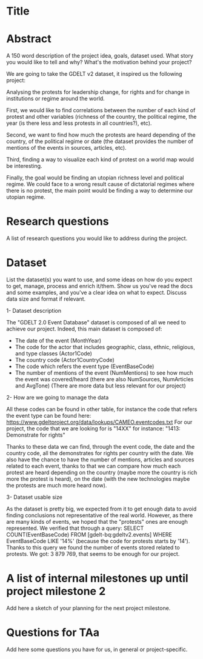 # Title

# Abstract
A 150 word description of the project idea, goals, dataset used. What story you would like to tell and why? What's the motivation behind your project?

We are going to take the GDELT v2 dataset, it inspired us the following project:

Analysing the protests for leadership change, for rights and for change in institutions or regime around the world. 

First, we would like to find correlations between the number of each kind of protest and other variables (richness of the country, the political regime, the year (is there 
less and less protests in all countries?), etc).

Second, we want to find how much the protests are heard depending of the country, of the political regime or date (the dataset provides the number of mentions of the events
in sources, articles, etc). 

Third, finding a way to visualize each kind of protest on a world map would be interesting. 

Finally, the goal would be finding an utopian richness level and political regime. We could face to a wrong result cause of dictatorial regimes where there is no protest, 
the main point would be finding a way to determine our utopian regime. 

# Research questions
A list of research questions you would like to address during the project. 

# Dataset
List the dataset(s) you want to use, and some ideas on how do you expect to get, manage, process and enrich it/them. Show us you've read the docs and some examples, and you've a clear idea on what to expect. Discuss data size and format if relevant.

1- Dataset description

The "GDELT 2.0 Event Database" dataset is composed of all we need to achieve our project. Indeed, this main dataset is composed of:
- The date of the event (MonthYear)
- The code for the actor that includes geographic, class, ethnic, religious, and type classes (Actor1Code)
- The country code (Actor1CountryCode)
- The code which refers the event type (EventBaseCode)
- The number of mentions of the event (NumMentions) to see how much the event was covered/heard (there are also NumSources, NumArticles and AvgTone)
(There are more data but less relevant for our project)

2- How are we going to manage the data

All these codes can be found in other table, for instance the code that refers the event type can be found here: https://www.gdeltproject.org/data/lookups/CAMEO.eventcodes.txt
For our project, the code that we are looking for is "14XX" for instance: "1413: Demonstrate for rights"

Thanks to these data we can find, through the event code, the date and the country code, all the demonstrates for rights per country with the date.
We also have the chance to have the number of mentions, articles and sources related to each event, thanks to that we can compare how much each protest are heard depending
on the country (maybe more the country is rich more the protest is heard), on the date (with the new technologies maybe the protests are much more heard now).

3- Dataset usable size

As the dataset is pretty big, we expected from it to get enough data to avoid finding conclusions not representative of the real world. However, as there are many kinds of events,
we hoped that the "protests" ones are enough represented. We verified that through a query: SELECT COUNT(EventBaseCode) FROM [gdelt-bq:gdeltv2.events] WHERE EventBaseCode LIKE '14%'
(because the code for protests starts by '14'). Thanks to this query we found the number of events stored related to protests.
We got: 3 879 769, that seems to be enough for our project.

# A list of internal milestones up until project milestone 2
Add here a sketch of your planning for the next project milestone.

# Questions for TAa
Add here some questions you have for us, in general or project-specific.

